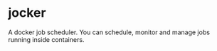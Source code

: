 # jocker
A docker job scheduler. You can schedule, monitor and manage jobs running inside containers. 
